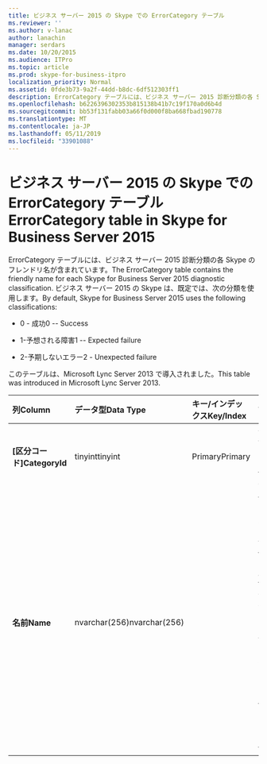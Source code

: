 ```yaml
---
title: ビジネス サーバー 2015 の Skype での ErrorCategory テーブル
ms.reviewer: ''
ms.author: v-lanac
author: lanachin
manager: serdars
ms.date: 10/20/2015
ms.audience: ITPro
ms.topic: article
ms.prod: skype-for-business-itpro
localization_priority: Normal
ms.assetid: 0fde3b73-9a2f-44dd-b8dc-6df512303ff1
description: ErrorCategory テーブルには、ビジネス サーバー 2015 診断分類の各 Skype のフレンドリ名が含まれています。 ビジネス サーバー 2015 の Skype は、既定では、次の分類を使用します。
ms.openlocfilehash: b6226396302353b815138b41b7c19f170a0d6b4d
ms.sourcegitcommit: bb53f131fabb03a66f0d000f8ba668fbad190778
ms.translationtype: MT
ms.contentlocale: ja-JP
ms.lasthandoff: 05/11/2019
ms.locfileid: "33901088"
---
```

# <a name="errorcategory-table-in-skype-for-business-server-2015"></a><span data-ttu-id="a3409-104">ビジネス サーバー 2015 の Skype での ErrorCategory テーブル</span><span class="sxs-lookup"><span data-stu-id="a3409-104">ErrorCategory table in Skype for Business Server 2015</span></span>
 
<span data-ttu-id="a3409-105">ErrorCategory テーブルには、ビジネス サーバー 2015 診断分類の各 Skype のフレンドリ名が含まれています。</span><span class="sxs-lookup"><span data-stu-id="a3409-105">The ErrorCategory table contains the friendly name for each Skype for Business Server 2015 diagnostic classification.</span></span> <span data-ttu-id="a3409-106">ビジネス サーバー 2015 の Skype は、既定では、次の分類を使用します。</span><span class="sxs-lookup"><span data-stu-id="a3409-106">By default, Skype for Business Server 2015 uses the following classifications:</span></span>
  
- <span data-ttu-id="a3409-107">0 - 成功</span><span class="sxs-lookup"><span data-stu-id="a3409-107">0 -- Success</span></span>
    
- <span data-ttu-id="a3409-108">1-予想される障害</span><span class="sxs-lookup"><span data-stu-id="a3409-108">1 -- Expected failure</span></span>
    
- <span data-ttu-id="a3409-109">2-予期しないエラー</span><span class="sxs-lookup"><span data-stu-id="a3409-109">2 - Unexpected failure</span></span>
    
<span data-ttu-id="a3409-110">このテーブルは、Microsoft Lync Server 2013 で導入されました。</span><span class="sxs-lookup"><span data-stu-id="a3409-110">This table was introduced in Microsoft Lync Server 2013.</span></span>
  
|<span data-ttu-id="a3409-111">**列**</span><span class="sxs-lookup"><span data-stu-id="a3409-111">**Column**</span></span>|<span data-ttu-id="a3409-112">**データ型**</span><span class="sxs-lookup"><span data-stu-id="a3409-112">**Data Type**</span></span>|<span data-ttu-id="a3409-113">**キー/インデックス**</span><span class="sxs-lookup"><span data-stu-id="a3409-113">**Key/Index**</span></span>|<span data-ttu-id="a3409-114">**詳細**</span><span class="sxs-lookup"><span data-stu-id="a3409-114">**Details**</span></span>|
|:-----|:-----|:-----|:-----|
|<span data-ttu-id="a3409-115">**[区分コード]**</span><span class="sxs-lookup"><span data-stu-id="a3409-115">**CategoryId**</span></span> <br/> |<span data-ttu-id="a3409-116">tinyint</span><span class="sxs-lookup"><span data-stu-id="a3409-116">tinyint</span></span>  <br/> |<span data-ttu-id="a3409-117">Primary</span><span class="sxs-lookup"><span data-stu-id="a3409-117">Primary</span></span>  <br/> |<span data-ttu-id="a3409-118">分類の一意の識別子です。</span><span class="sxs-lookup"><span data-stu-id="a3409-118">Unique identifier for the classification.</span></span>  <br/> |
|<span data-ttu-id="a3409-119">**名前**</span><span class="sxs-lookup"><span data-stu-id="a3409-119">**Name**</span></span> <br/> |<span data-ttu-id="a3409-120">nvarchar(256)</span><span class="sxs-lookup"><span data-stu-id="a3409-120">nvarchar(256)</span></span>  <br/> || <span data-ttu-id="a3409-121">値および分類に割り当てられたフレンドリ名です。</span><span class="sxs-lookup"><span data-stu-id="a3409-121">Value and friendly name assigned to the classification.</span></span> <span data-ttu-id="a3409-122">有効な値は次のとおりです。</span><span class="sxs-lookup"><span data-stu-id="a3409-122">Allowed values are:</span></span> <br/>  <span data-ttu-id="a3409-123">0 - 成功</span><span class="sxs-lookup"><span data-stu-id="a3409-123">0 -- Success</span></span> <br/>  <span data-ttu-id="a3409-124">1-予想される障害</span><span class="sxs-lookup"><span data-stu-id="a3409-124">1 -- Expected failure</span></span> <br/>  <span data-ttu-id="a3409-125">2-予期しないエラー</span><span class="sxs-lookup"><span data-stu-id="a3409-125">2 - Unexpected failure</span></span> <br/> |
   

